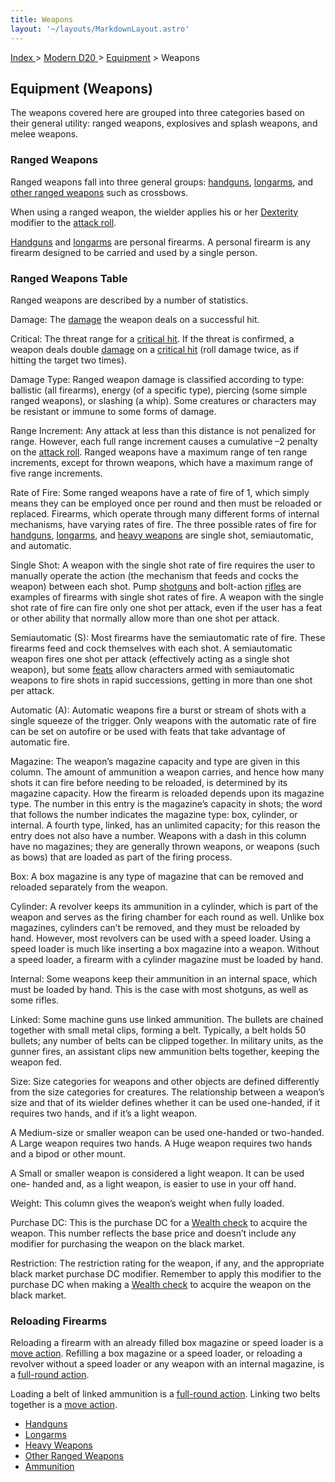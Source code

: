 ```yaml
---
title: Weapons
layout: '~/layouts/MarkdownLayout.astro'
---
```


[ Index ](/) > [ Modern D20 ](/modern.d20.srd) > [Equipment](/modern.d20.srd/equipment) > Weapons

## Equipment (Weapons)

The weapons covered here are grouped into three categories based on their
general utility: ranged weapons, explosives and splash weapons, and melee
weapons.

### Ranged Weapons

Ranged weapons fall into three general groups:
[handguns](/modern.d20.srd/equipment/weapons.handguns),
[longarms](/modern.d20.srd/equipment/weapons.longarms), and [other ranged weapons](/modern.d20.srd/equipment/weapons.other.ranged) such as crossbows.

When using a ranged weapon, the wielder applies his or her
[Dexterity](/modern.d20.srd/basics/ability.scores) modifier to the [attack roll](/modern.d20.srd/combat/attack.roll).

[Handguns](/modern.d20.srd/equipment/weapons.handguns) and
[longarms](/modern.d20.srd/equipment/weapons.longarms) are personal firearms.
A personal firearm is any firearm designed to be carried and used by a single
person.

### Ranged Weapons Table

Ranged weapons are described by a number of statistics.

Damage: The [damage](/modern.d20.srd/combat/damage) the weapon deals on a
successful hit.

Critical: The threat range for a [critical hit](/modern.d20.srd/combat/critical.hits). If the threat is confirmed, a
weapon deals double [damage](/modern.d20.srd/combat/damage) on a [critical hit](/modern.d20.srd/combat/critical.hits) (roll damage twice, as if hitting
the target two times).

Damage Type: Ranged weapon damage is classified according to type: ballistic
(all firearms), energy (of a specific type), piercing (some simple ranged
weapons), or slashing (a whip). Some creatures or characters may be resistant
or immune to some forms of damage.

Range Increment: Any attack at less than this distance is not penalized for
range. However, each full range increment causes a cumulative –2 penalty on
the [attack roll](/modern.d20.srd/combat/attack.roll). Ranged weapons have a
maximum range of ten range increments, except for thrown weapons, which have a
maximum range of five range increments.

Rate of Fire: Some ranged weapons have a rate of fire of 1, which simply means
they can be employed once per round and then must be reloaded or replaced.
Firearms, which operate through many different forms of internal mechanisms,
have varying rates of fire. The three possible rates of fire for
[handguns](/modern.d20.srd/equipment/weapons.handguns),
[longarms](/modern.d20.srd/equipment/weapons.longarms), and [heavy weapons](/modern.d20.srd/equipment/weapons.heavy) are single shot,
semiautomatic, and automatic.

Single Shot: A weapon with the single shot rate of fire requires the user to
manually operate the action (the mechanism that feeds and cocks the weapon)
between each shot. Pump [shotguns](/modern.d20.srd/equipment/weapons.longarms)
and bolt-action [rifles](/modern.d20.srd/equipment/weapons.longarms) are
examples of firearms with single shot rates of fire. A weapon with the single
shot rate of fire can fire only one shot per attack, even if the user has a
feat or other ability that normally allow more than one shot per attack.

Semiautomatic (S): Most firearms have the semiautomatic rate of fire. These
firearms feed and cock themselves with each shot. A semiautomatic weapon fires
one shot per attack (effectively acting as a single shot weapon), but some
[feats](/modern.d20.srd/feats) allow characters armed with semiautomatic
weapons to fire shots in rapid successions, getting in more than one shot per
attack.

Automatic (A): Automatic weapons fire a burst or stream of shots with a single
squeeze of the trigger. Only weapons with the automatic rate of fire can be
set on autofire or be used with feats that take advantage of automatic fire.

Magazine: The weapon’s magazine capacity and type are given in this column.
The amount of ammunition a weap­on carries, and hence how many shots it can
fire before needing to be reloaded, is determined by its magazine capacity.
How the firearm is reloaded depends upon its magazine type. The number in this
entry is the magazine’s capacity in shots; the word that follows the number
indicates the magazine type: box, cylinder, or internal. A fourth type,
linked, has an unlimited capacity; for this reason the entry does not also
have a number. Weapons with a dash in this column have no magazines; they are
generally thrown weapons, or weapons (such as bows) that are loaded as part of
the firing process.

Box: A box magazine is any type of magazine that can be removed and reloaded
separately from the weapon.

Cylinder: A revolver keeps its ammunition in a cylinder, which is part of the
weapon and serves as the firing chamber for each round as well. Unlike box
magazines, cylinders can’t be removed, and they must be reloaded by hand.
However, most revolvers can be used with a speed loader. Using a speed loader
is much like inserting a box magazine into a weapon. Without a speed loader, a
firearm with a cylinder magazine must be loaded by hand.

Internal: Some weapons keep their ammunition in an internal space, which must
be loaded by hand. This is the case with most shotguns, as well as some
rifles.

Linked: Some machine guns use linked ammunition. The bullets are chained
together with small metal clips, forming a belt. Typically, a belt holds 50
bullets; any number of belts can be clipped together. In military units, as
the gunner fires, an assistant clips new ammunition belts together, keeping
the weapon fed.

Size: Size categories for weapons and other objects are defined differently
from the size categories for creatures. The relationship between a weapon’s
size and that of its wielder defines whether it can be used one-handed, if it
requires two hands, and if it’s a light weapon.

A Medium-size or smaller weapon can be used one-handed or two-handed. A Large
weapon requires two hands. A Huge weapon requires two hands and a bipod or
other mount.

A Small or smaller weapon is considered a light weapon. It can be used one-
handed and, as a light weapon, is easier to use in your off hand.

Weight: This column gives the weapon’s weight when fully loaded.

Purchase DC: This is the purchase DC for a [Wealth check](/modern.d20.srd/wealth/wealth.check) to acquire the weapon. This number
reflects the base price and doesn’t include any modifier for purchasing the
weapon on the black market.

Restriction: The restriction rating for the weapon, if any, and the
appropriate black market purchase DC modifier. Remember to apply this modifier
to the purchase DC when making a [Wealth check](/modern.d20.srd/wealth/wealth.check) to acquire the weapon on the black
market.

### Reloading Firearms

Reloading a firearm with an already filled box magazine or speed loader is a
[move action](/modern.d20.srd/combat/move.actions). Refilling a box magazine
or a speed loader, or reloading a revolver without a speed loader or any
weapon with an internal magazine, is a [full-round action](/modern.d20.srd/combat/full.round.actions).

Loading a belt of linked ammunition is a [full-round action](/modern.d20.srd/combat/full.round.actions). Linking two belts together
is a [move action](/modern.d20.srd/combat/move.actions).

  * [Handguns](/modern.d20.srd/equipment/weapons.handguns)
  * [Longarms](/modern.d20.srd/equipment/weapons.longarms)
  * [Heavy Weapons](/modern.d20.srd/equipment/weapons.heavy)
  * [Other Ranged Weapons](/modern.d20.srd/equipment/weapons.other.ranged)
  * [Ammunition](/modern.d20.srd/equipment/ammunitions)

